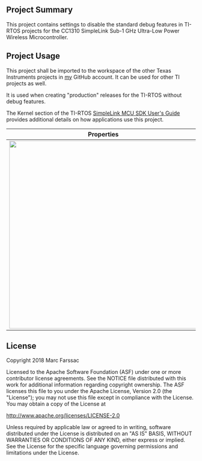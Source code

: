 ## Project Summary

This project contains settings to disable the standard debug features in TI-RTOS projects for the CC1310 SimpleLink Sub-1 GHz Ultra-Low Power Wireless Microcontroller.

## Project Usage

This project shall be imported to the workspace of the other Texas Instruments projects in [my](https://github.com/marcfarssac) GitHub account. It can be used for other TI projects as well.

It is used when creating "production" releases for the TI-RTOS without debug features.  

The Kernel section of the TI-RTOS [SimpleLink MCU SDK User's Guide](http://dev.ti.com/tirex/content/simplelink_cc13x0_sdk_1_40_00_10/docs/simplelink_mcu_sdk/Users_Guide.html) provides additional details on how applications use this project.

| Properties       | Configuration settings                    |
|-----------|-----------|
|<img src="https://user-images.githubusercontent.com/18221570/50077239-24052900-01e4-11e9-84eb-af896c08952b.PNG" width=500></img> | <img src="https://user-images.githubusercontent.com/18221570/50077240-249dbf80-01e4-11e9-9b01-3f39bdf312d1.PNG" width=500></img>|


## License
Copyright 2018 Marc Farssac

Licensed to the Apache Software Foundation (ASF) under one or more contributor license agreements. See the NOTICE file distributed with this work for additional information regarding copyright ownership. The ASF licenses this file to you under the Apache License, Version 2.0 (the "License"); you may not use this file except in compliance with the License. You may obtain a copy of the License at

http://www.apache.org/licenses/LICENSE-2.0

Unless required by applicable law or agreed to in writing, software distributed under the License is distributed on an "AS IS" BASIS, WITHOUT WARRANTIES OR CONDITIONS OF ANY KIND, either express or implied. See the License for the specific language governing permissions and limitations under the License.

